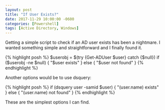 ```yaml
---
layout: post
title: "If User Exists?"
date: 2017-11-29 10:00:00 -0600
categories: [Powershell]
tags: [Active Directory, Windows]
---
```


Getting a simple script to check if an AD user exists has been a nightmare. I wanted something simple and straightforward and I finally found it.

{% highlight posh %}
$userobj = $(try {Get-ADUser $user} catch {$null})
if ($userobj -ne $null) {
   "$user exists"
}
else {
   "$user not found"
}
{% endhighlight %}

Another options would be to use dsquery:

{% highlight posh %}
if (dsquery user -samid $user) {
   "$($user.name) exists"
}
else {
   "$($user.name) not found"
}
{% endhighlight %}

These are the simplest options I can find.
